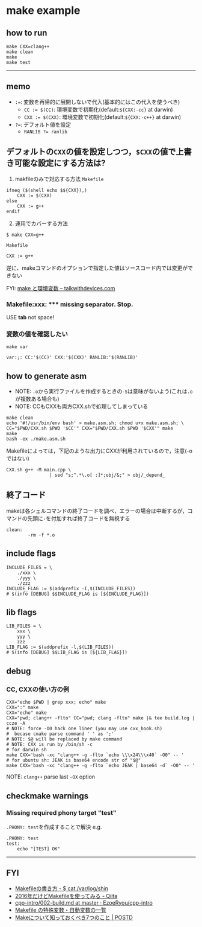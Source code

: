 # make example

## how to run
```
make CXX=clang++
make clean
make
make test
```

----

## memo
* `:=`: 変数を再帰的に展開しないで代入(基本的にはこの代入を使うべき)
  * `CC := $(CC)`: 環境変数で初期化(default:`${CXX:-cc}` at darwin)
  * `CXX := $(CXX)`: 環境変数で初期化(default:`${CXX:-c++}` at darwin)
* `?=`: デフォルト値を設定
  * `RANLIB ?= ranlib`

## デフォルトの`CXX`の値を設定しつつ，`$CXX`の値で上書き可能な設定にする方法は?
1. makfileのみで対応する方法
`Makefile`
```
ifneq ($(shell echo $${CXX}),)
	CXX := $(CXX)
else
	CXX := g++
endif
```

2. 運用でカバーする方法
```
$ make CXX=g++
```

`Makefile`
```
CXX := g++
```
逆に、makeコマンドのオプションで指定した値はソースコード内では変更ができない

FYI: [make と環境変数 – talkwithdevices\.com]( https://www.talkwithdevices.com/archives/49 )

### Makefile:xxx: *** missing separator.  Stop.
USE __tab__ not space!

### 変数の値を確認したい
`make var`
```
var:;: CC:'$(CC)' CXX:'$(CXX)' RANLIB:'$(RANLIB)'
```

## how to generate asm
* NOTE: `.o`から実行ファイルを作成するときの`-S`は意味がないよう(これは`.o`が複数ある場合も)
* NOTE: CCもCXXも両方CXX.shで処理してしまっている
```
make clean
echo '#!/usr/bin/env bash' > make.asm.sh; chmod u+x make.asm.sh; \
CC="$PWD/CXX.sh $PWD '$CC'" CXX="$PWD/CXX.sh $PWD '$CXX'" make
make
bash -ex ./make.asm.sh
```

Makefileによっては，下記のような出力にCXXが利用されているので，注意(-oではない)
```
CXX.sh g++ -M main.cpp \
                | sed "s;^.*\.o[ :]*;obj/&;" > obj/_depend_
```

## 終了コード
makeは各シェルコマンドの終了コードを調べ，エラーの場合は中断するが，コマンドの先頭に`-`を付加すれば終了コードを無視する
```
clean:
        -rm -f *.o
```

## include flags
```
INCLUDE_FILES = \
	./xxx \
	./yyy \
	./zzz
INCLUDE_FLAG := $(addprefix -I,$(INCLUDE_FILES))
# $(info [DEBUG] $$INCLUDE_FLAG is [${INCLUDE_FLAG}])
```

## lib flags
```
LIB_FILES = \
	xxx \
	yyy \
	zzz
LIB_FLAG := $(addprefix -l,$(LIB_FILES))
# $(info [DEBUG] $$LIB_FLAG is [${LIB_FLAG}])
```

## debug
### CC, CXXの使い方の例
```
CXX="echo $PWD | grep xxx; echo" make
CXX=":" make
CXX="echo" make
CXX="pwd; clang++ -flto" CC="pwd; clang -flto" make |& tee build.log | ccze -A
# NOTE: force -O0 hack one liner (you may use cxx_hook.sh)
#  becase cmake parse command ' ' as ';'
# NOTE: $@ will be replaced by make command
# NOTE: CXX is run by /bin/sh -c
# for darwin sh
make CXX='bash -xc "clang++ -g -flto `echo \\\x24\\\x40` -O0" -- '
# for ubuntu sh: JEAK is base64 encode str of "$@"
make CXX='bash -xc "clang++ -g -flto `echo JEAK | base64 -d` -O0" -- '
```

NOTE: `clang++` parse last `-OX` option

## checkmake warnings
### Missing required phony target "test"
`.PHONY: test`を作成することで解決
e.g.
```
.PHONY: test
test:
	echo "[TEST] OK"
```

----

## FYI
* [Makefileの書き方 \- $ cat /var/log/shin]( http://shin.hateblo.jp/entry/2012/05/26/231036#fn1 )
* [2016年だけどMakefileを使ってみる \- Qiita]( https://qiita.com/petitviolet/items/a1da23221968ee86193b )
* [cpp\-intro/002\-build\.md at master · EzoeRyou/cpp\-intro]( https://github.com/EzoeRyou/cpp-intro/blob/master/002-build.md#make-%E3%83%93%E3%83%AB%E3%83%89%E3%82%B7%E3%82%B9%E3%83%86%E3%83%A0 )
* [Makefile の特殊変数・自動変数の一覧]( https://tex2e.github.io/blog/makefile/automatic-variables )
* [Makeについて知っておくべき7つのこと \| POSTD]( https://postd.cc/7-things-you-should-know-about-make/ )
